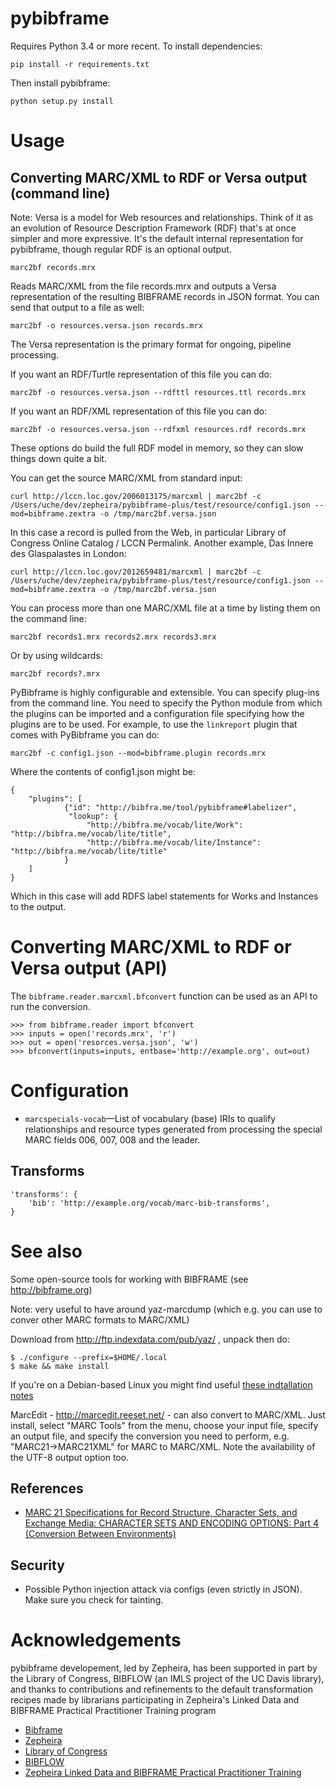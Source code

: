 # pybibframe

Requires Python 3.4 or more recent. To install dependencies:

    pip install -r requirements.txt

Then install pybibframe:

    python setup.py install

# Usage

## Converting MARC/XML to RDF or Versa output (command line)

Note: Versa is a model for Web resources and relationships. Think of it as an evolution of Resource Description Framework (RDF) that's at once simpler and more expressive. It's the default internal representation for pybibframe, though regular RDF is an optional output.

    marc2bf records.mrx

Reads MARC/XML from the file records.mrx and outputs a Versa representation of the resulting BIBFRAME records in JSON format. You can send that output to a file as well:

    marc2bf -o resources.versa.json records.mrx

The Versa representation is the primary format for ongoing, pipeline processing.

If you want an RDF/Turtle representation of this file you can do:

    marc2bf -o resources.versa.json --rdfttl resources.ttl records.mrx

If you want an RDF/XML representation of this file you can do:

    marc2bf -o resources.versa.json --rdfxml resources.rdf records.mrx

These options do build the full RDF model in memory, so they can slow things down quite a bit.

You can get the source MARC/XML from standard input:

    curl http://lccn.loc.gov/2006013175/marcxml | marc2bf -c /Users/uche/dev/zepheira/pybibframe-plus/test/resource/config1.json --mod=bibframe.zextra -o /tmp/marc2bf.versa.json

In this case a record is pulled from the Web, in particular Library of Congress Online Catalog / LCCN Permalink. Another example, Das Innere des Glaspalastes in London:

    curl http://lccn.loc.gov/2012659481/marcxml | marc2bf -c /Users/uche/dev/zepheira/pybibframe-plus/test/resource/config1.json --mod=bibframe.zextra -o /tmp/marc2bf.versa.json

You can process more than one MARC/XML file at a time by listing them on the command line:

    marc2bf records1.mrx records2.mrx records3.mrx

Or by using wildcards:

    marc2bf records?.mrx

PyBibframe is highly configurable and extensible. You can specify plug-ins from the command line. You need to specify the Python module from which the plugins can be imported and a configuration file specifying how the plugins are to be used. For example, to use the `linkreport` plugin that comes with PyBibframe you can do:

    marc2bf -c config1.json --mod=bibframe.plugin records.mrx

Where the contents of config1.json might be:

	{
	    "plugins": [
                {"id": "http://bibfra.me/tool/pybibframe#labelizer",
                 "lookup": {
                     "http://bibfra.me/vocab/lite/Work": "http://bibfra.me/vocab/lite/title",
                     "http://bibfra.me/vocab/lite/Instance": "http://bibfra.me/vocab/lite/title"
                }
	    ]
	}

Which in this case will add RDFS label statements for Works and Instances to the output.


# Converting MARC/XML to RDF or Versa output (API)

The `bibframe.reader.marcxml.bfconvert` function can be used as an API to
run the conversion.

	>>> from bibframe.reader import bfconvert
	>>> inputs = open('records.mrx', 'r')
	>>> out = open('resorces.versa.json', 'w')
	>>> bfconvert(inputs=inputs, entbase='http://example.org', out=out)


# Configuration

 * `marcspecials-vocab`—List of vocabulary (base) IRIs to qualify relationships and resource types generated from processing the special MARC fields 006, 007, 008 and the leader.
 
## Transforms

```
'transforms': {
    'bib': 'http://example.org/vocab/marc-bib-transforms',
}
 ```


# See also

Some open-source tools for working with BIBFRAME (see http://bibframe.org)


Note: very useful to have around yaz-marcdump (which e.g. you can use to conver other MARC formats to MARC/XML)

Download from http://ftp.indexdata.com/pub/yaz/ , unpack then do:

    $ ./configure --prefix=$HOME/.local
    $ make && make install

If you're on a Debian-based Linux you might find useful [these indtallation notes](https://gist.github.com/uogbuji/7cbc5c62f99951999574)

MarcEdit - http://marcedit.reeset.net/ - can also convert to MARC/XML. Just install, select "MARC Tools" from the menu, choose your input file, specify an output file, and specify the conversion you need to perform, e.g. "MARC21->MARC21XML" for MARC to MARC/XML. Note the availability of the UTF-8 output option too.


## References

 * [MARC 21 Specifications for Record Structure, Character Sets, and Exchange Media: CHARACTER SETS AND ENCODING OPTIONS: Part 4 (Conversion Between Environments)](http://www.loc.gov/marc/specifications/speccharconversion.html)


 ## Security

  * Possible Python injection attack via configs (even strictly in JSON). Make sure you check for tainting.

# Acknowledgements

pybibframe developement, led by Zepheira, has been supported in part by the Library of Congress, BIBFLOW (an IMLS project of the UC Davis library), and thanks to contributions and refinements to the default transformation recipes made by librarians participating in Zepheira's Linked Data and BIBFRAME Practical Practitioner Training program

* [Bibframe](http://bibframe.org/)
* [Zepheira](http://zepheira.com/)
* [Library of Congress](http://loc.gov/)
* [BIBFLOW](http://www.lib.ucdavis.edu/bibflow/)
* [Zepheira Linked Data and BIBFRAME Practical Practitioner Training](http://zepheira.com/solutions/library/training/)

